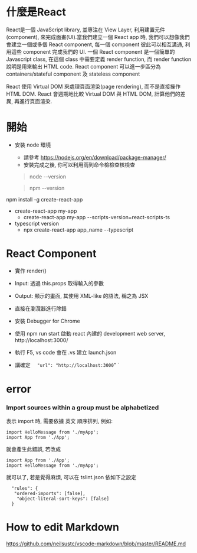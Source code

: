 # 什麼是React 
React是一個 JavaScript library, 並專注在 View Layer, 利用建置元件(component), 來完成面畫(UI).當我們建立一個 React app 時, 我們可以想像我們會建立一個或多個 React component, 每一個 component 彼此可以相互溝通, 利用這些 component 完成我們的 UI.
一個 React component 是一個簡單的 Javascript class, 在這個 class 中需要定義 render function, 而 render function 說明是用來輸出 HTML code. 
React component 可以進一步區分為 containers/stateful component 及 stateless component

React 使用 Virtual DOM 來處理頁面渲染(page rendering), 而不是直接操作 HTML DOM. React 會週期地比較 Virtual DOM 與 HTML DOM, 計算他們的差異, 再進行頁面渲染. 

# 開始 
* 安裝 node 環境
    - 請參考 https://nodejs.org/en/download/package-manager/ 
    - 安裝完成之後, 你可以利用雨到命令檢檢查核檢查
    > node --version
    
    > npm --version
    

npm install -g create-react-app
* create-react-app my-app
    * create-react-app my-app --scripts-version=react-scripts-ts
* typescript version 
    * npx create-react-app app_name --typescript
# React Component
* 實作 render()
* Input: 透過 this.props 取得輸入的參數
* Output: 顯示的畫面, 其使用 XML-like 的語法, 稱之為 JSX

* 直接在瀏灠器進行除錯
* 安裝 Debugger for Chrome
* 使用 npm run start 啟動 react 內建的 development web server, http://localhost:3000/
* 執行  F5, vs code 會在 .vs 建立 launch.json
* 講確定 `  "url": "http://localhost:3000`" `
    
# error
### Import sources within a group must be alphabetized
表示 import 時, 需要依據 英文 順序排列, 例如:
```
import HelloMessage from './myApp';
import App from './App';
```
就會產生此錯誤, 若改成
```
import App from './App';
import HelloMessage from './myApp';
```
就可以了, 若是覺得麻煩, 可以在 tslint.json 依如下之設定
```
  "rules": {
   "ordered-imports": [false],
    "object-literal-sort-keys": [false]
  }
```


# How to edit Markdown
https://github.com/neilsustc/vscode-markdown/blob/master/README.md
